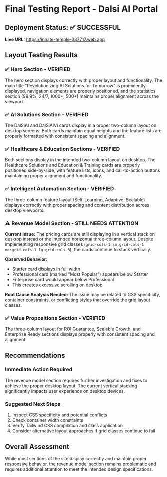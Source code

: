 # Final Testing Report - Dalsi AI Portal

## Deployment Status: ✅ SUCCESSFUL
**Live URL:** https://innate-temple-337717.web.app

## Layout Testing Results

### ✅ Hero Section - VERIFIED
The hero section displays correctly with proper layout and functionality. The main title "Revolutionizing AI Solutions for Tomorrow" is prominently displayed, navigation elements are properly positioned, and the statistics section (99.9%, 24/7, 1000+, 500+) maintains proper alignment across the viewport.

### ✅ AI Solutions Section - VERIFIED  
The DalSiAI and DalSiAIVi cards display in a proper two-column layout on desktop screens. Both cards maintain equal heights and the feature lists are properly formatted with consistent spacing and alignment.

### ✅ Healthcare & Education Sections - VERIFIED
Both sections display in the intended two-column layout on desktop. The Healthcare Solutions and Education & Training cards are properly positioned side-by-side, with feature lists, icons, and call-to-action buttons maintaining proper alignment and functionality.

### ✅ Intelligent Automation Section - VERIFIED
The three-column feature layout (Self-Learning, Adaptive, Scalable) displays correctly with proper spacing and content distribution across desktop viewports.

### ⚠️ Revenue Model Section - STILL NEEDS ATTENTION
**Current Issue:** The pricing cards are still displaying in a vertical stack on desktop instead of the intended horizontal three-column layout. Despite implementing responsive grid classes (`grid-cols-1 sm:grid-cols-1 md:grid-cols-1 lg:grid-cols-3`), the cards continue to stack vertically.

**Observed Behavior:**
- Starter card displays in full width
- Professional card (marked "Most Popular") appears below Starter
- Enterprise card would appear below Professional
- This creates excessive scrolling on desktop

**Root Cause Analysis Needed:**
The issue may be related to CSS specificity, container constraints, or conflicting styles that override the grid layout classes.

### ✅ Value Propositions Section - VERIFIED
The three-column layout for ROI Guarantee, Scalable Growth, and Enterprise Ready sections displays properly with consistent spacing and alignment.

## Recommendations

### Immediate Action Required
The revenue model section requires further investigation and fixes to achieve the proper desktop layout. The current vertical stacking significantly impacts user experience on desktop devices.

### Suggested Next Steps
1. Inspect CSS specificity and potential conflicts
2. Check container width constraints
3. Verify Tailwind CSS compilation and class application
4. Consider alternative layout approaches if grid classes continue to fail

## Overall Assessment
While most sections of the site display correctly and maintain proper responsive behavior, the revenue model section remains problematic and requires additional attention to meet the intended design specifications.
